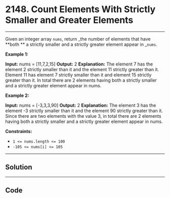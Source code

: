 # 2148. Count Elements With Strictly Smaller and Greater Elements 

---

Given an integer array `nums`, return _the number of elements that have **both ** a strictly smaller and a strictly greater element appear in _`nums`.

 

**Example 1:**


**Input:** nums = [11,7,2,15]
**Output:** 2
**Explanation:** The element 7 has the element 2 strictly smaller than it and the element 11 strictly greater than it.
Element 11 has element 7 strictly smaller than it and element 15 strictly greater than it.
In total there are 2 elements having both a strictly smaller and a strictly greater element appear in nums.


**Example 2:**


**Input:** nums = [-3,3,3,90]
**Output:** 2
**Explanation:** The element 3 has the element -3 strictly smaller than it and the element 90 strictly greater than it.
Since there are two elements with the value 3, in total there are 2 elements having both a strictly smaller and a strictly greater element appear in nums.


 

**Constraints:**

  * `1 <= nums.length <= 100`
  * `-105 <= nums[i] <= 105`

---

## Solution



---

## Code
```python


```